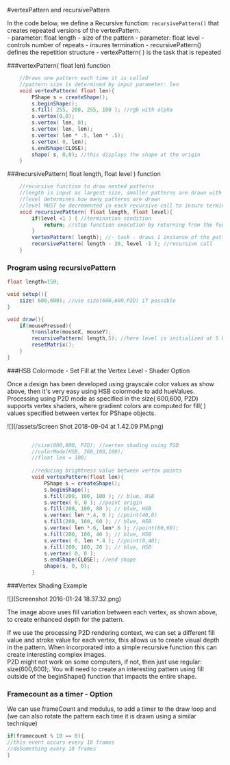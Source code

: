 #vertexPattern and recursivePattern

In the code below, we define a Recursive function: `recursivePattern()` that creates repeated versions of the vertexPattern.  
    - parameter: float length - size of the pattern
    - parameter: float level - controls number of repeats - insures termination 
    - recursivePattern() defines the repetition structure
    - vertexPattern( ) is the task that is repeated
 
 ###vertexPattern( float len)  function

```java
    //Draws one pattern each time it is called
    //pattern size is determined by input parameter: len
    void vertexPattern( float len){
        PShape s = createShape();
        s.beginShape();
        s.fill( 255, 200, 255, 100 ); //rgb with alpha
        s.vertex(0,0);
        s.vertex( len, 0);
        s.vertex( len, len);
        s.vertex( len * .5, len * .5);
        s.vertex( 0, len);
        s.endShape(CLOSE);
        shape( s, 0,0); //this displays the shape at the origin
    }
```
  
###recursivePattern( float length, float level ) function
```java
    //recursive function to draw nested patterns
    //length is input as largest size, smaller patterns are drawn with each recursive call
    //level determines how many patterns are drawn
    //level MUST be decremented in each recursive call to insure termination
    void recursivePattern( float length, float level){
        if(level <1 ) { //termination condition
            return; //stop function execution by returning from the function
        }
        vertexPattern( length); //- task - draws 1 instance of the pattern
        recursivePattern( length - 20, level -1 ); //recursive call
    }
```


### Program using recursivePattern

```java
float length=150;

void setup(){
    size( 600,600); //use size(600,600,P2D) if possible
}

void draw(){
    if(mousePressed){
        translate(mouseX, mouseY);
        recursivePattern( length,5); //here level is initialized at 5 because we decrement it inside the recursive function
        resetMatrix();
    }
}
```

###HSB Colormode - Set Fill at the Vertex Level - Shader Option

Once a design has been developed using grayscale color values as show above, then it's very easy using HSB colormode to add hueValues. Processing using P2D mode as specified in the size\( 600,600, P2D\) supports vertex shaders, where gradient colors are computed for fill\( \) values specified between vertex for PShape objects.

![](/assets/Screen Shot 2018-09-04 at 1.42.09 PM.png)
```java
   
        //size(600,600, P2D); //vertex shading using P2D
        //colorMode(HSB, 360,100,100);
        //float len = 100;
        
        //reducing brightness value between vertex points
        void vertexPattern(float len){
            PShape s = createShape();
            s.beginShape();
            s.fill(200, 100, 100 ); // blue, HSB
            s.vertex( 0, 0 ); //point origin
            s.fill(200, 100, 80 ); // blue, HSB
            s.vertex( len *.4, 0 ); //point(40,0)
            s.fill(200, 100, 60 ); // blue, HSB
            s.vertex( len *.6, len*.6 ); //point(60,60);
            s.fill(200, 100, 40 ); // blue, HSB
            s.vertex( 0, len *.4 ); //point(0,40);
            s.fill(200, 100, 20 ); // blue, HSB
            s.vertex( 0, 0 );
            s.endShape(CLOSE); //end shape
            shape(s, 0, 0);
        }
```
###Vertex Shading Example

![](Screenshot 2016-01-24 18.37.32.png)


The image above uses fill variation between each vertex, as shown above, to create enhanced depth for the pattern.

If we use the processing P2D rendering context, we can set a different fill value and stroke value for each vertex, this allows us to create visual depth in the pattern. When incorporated into a simple recursive function this can create interesting complex images.  
P2D might not work on some computers, if not, then just use regular: size\(600,600\);.  You will need to create an interesting pattern using fill outside of the beginShape\(\) function that impacts the entire shape.


### Framecount as a timer - Option
We can use frameCount and modulus, to add a timer to the draw loop and \(we can also rotate the pattern each time it is drawn using a similar technique\)

```java
if(framecount % 10 == 0){
//this event occurs every 10 frames
//doSomething every 10 frames
}
```
